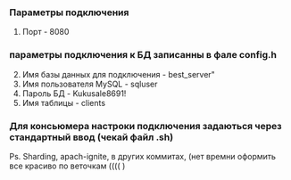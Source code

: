 ###  Параметры подключения 

1. Порт - 8080

### параметры подключения к БД записанны в фале config.h 
2. Имя базы данных для подключения - best_server"
3. Имя пользователя MySQL - sqluser
4. Пароль БД - Kukusale8691!
5. Имя таблицы - clients 
### Для консьюмера настроки подключения задаються через стандартный ввод (чекай файл .sh)

Ps. Sharding, apach-ignite, в других коммитах, (нет времни оформить все красиво по веточкам (((( )
